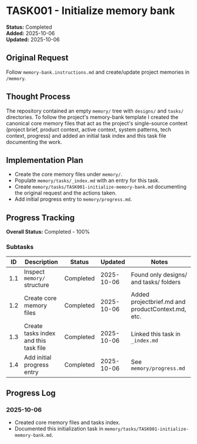 # TASK001 - Initialize memory bank

**Status:** Completed  
**Added:** 2025-10-06  
**Updated:** 2025-10-06

## Original Request

Follow `memory-bank.instructions.md` and create/update project memories in `/memory`.

## Thought Process

The repository contained an empty `memory/` tree with `designs/` and `tasks/` directories. To follow the project's memory-bank template I created the canonical core memory files that act as the project's single-source context (project brief, product context, active context, system patterns, tech context, progress) and added an initial task index and this task file documenting the work.

## Implementation Plan

- Create the core memory files under `memory/`.
- Populate `memory/tasks/_index.md` with an entry for this task.
- Create `memory/tasks/TASK001-initialize-memory-bank.md` documenting the original request and the actions taken.
- Add initial progress entry to `memory/progress.md`.

## Progress Tracking

**Overall Status:** Completed - 100%

### Subtasks

| ID  | Description                                  | Status    | Updated    | Notes |
| --- | -------------------------------------------- | --------- | ---------- | ----- |
| 1.1 | Inspect `memory/` structure                   | Completed | 2025-10-06 | Found only designs/ and tasks/ folders |
| 1.2 | Create core memory files                      | Completed | 2025-10-06 | Added projectbrief.md and productContext.md, etc. |
| 1.3 | Create tasks index and this task file         | Completed | 2025-10-06 | Linked this task in `_index.md` |
| 1.4 | Add initial progress entry                    | Completed | 2025-10-06 | See `memory/progress.md` |

## Progress Log

### 2025-10-06

- Created core memory files and tasks index.
- Documented this initialization task in `memory/tasks/TASK001-initialize-memory-bank.md`.

